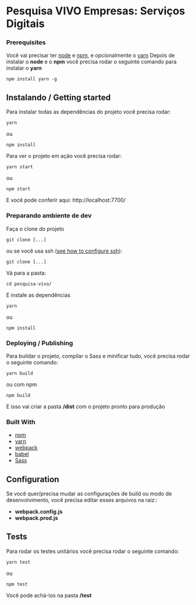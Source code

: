 # Pesquisa VIVO Empresas: Serviços Digitais

### Prerequisites
Você vai precisar ter [node](https://nodejs.org) e [npm](https://www.npmjs.com/), e opcionalmente o [yarn](https://yarnpkg.com)
Depois de instalar o **node** e o **npm** você precisa rodar o seguinte comando para instalar o **yarn**
```shell
npm install yarn -g
```

## Instalando / Getting started

Para instalar todas as dependências do projeto você precisa rodar:
```shell
yarn
```
ou
```shell
npm install
```

Para ver o projeto em ação você precisa rodar:
```shell
yarn start
```
ou
```shell
npm start
```
E você pode conferir aqui: http://localhost:7700/

### Preparando ambiente de dev

Faça o clone do projeto
```shell
git clone [...]
```

ou se você usa ssh ([see how to configure ssh](https://help.github.com/articles/connecting-to-github-with-ssh/)):
```shell
git clone [...]
```

Vá para a pasta:
```shell
cd pesquisa-vivo/
```

E instale as dependências
```shell
yarn
```
ou
```shell
npm install
```

### Deploying / Publishing

Para buildar o projeto, compilar o Sass e minificar tudo, você precisa rodar o seguinte comando:
```shell
yarn build
```
ou com npm
```shell
npm build
```
E isso vai criar a pasta **/dist** com o projeto pronto para produção

### Built With
* [npm](https://www.npmjs.com/)
* [yarn](https://yarnpkg.com)
* [webpack](https://webpack.js.org/)
* [babel](https://babeljs.io/)
* [Sass](https://sass-lang.com/)


## Configuration

Se você quer/precisa mudar as configurações de build ou modo de desenvolvimento, você precisa editar esses arquivos na raiz::
 * **webpack.config.js**
 * **webpack.prod.js**

## Tests

Para rodar os testes unitários você precisa rodar o seguinte comando:
```shell
yarn test
```
ou
```shell
npm test
```

Você pode achá-los na pasta **/test**
